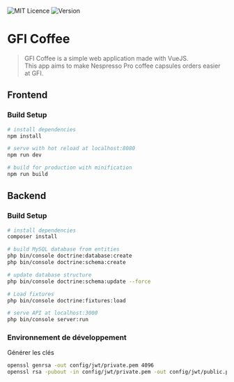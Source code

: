 ![MIT Licence](https://img.shields.io/badge/licence-GPL-green.svg)
![Version](https://img.shields.io/badge/version-0.1-green.svg)

# GFI Coffee

> GFI Coffee is a simple web application made with VueJS.  
> This app aims to make Nespresso Pro coffee capsules orders easier at GFI.

## Frontend

### Build Setup

``` bash
# install dependencies
npm install

# serve with hot reload at localhost:8080
npm run dev

# build for production with minification
npm run build
```

## Backend

### Build Setup

``` bash
# install dependencies
composer install

# build MySQL database from entities
php bin/console doctrine:database:create
php bin/console doctrine:schema:create

# update database structure
php bin/console doctrine:schema:update --force

# Load fixtures
php bin/console doctrine:fixtures:load

# serve API at localhost:3000
php bin/console server:run
```

### Environnement de développement

Générer les clés

``` bash
openssl genrsa -out config/jwt/private.pem 4096
openssl rsa -pubout -in config/jwt/private.pem -out config/jwt/public.pem
```